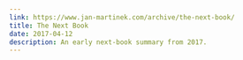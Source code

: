 ```yaml
---
link: https://www.jan-martinek.com/archive/the-next-book/
title: The Next Book
date: 2017-04-12
description: An early next-book summary from 2017.
---
```

